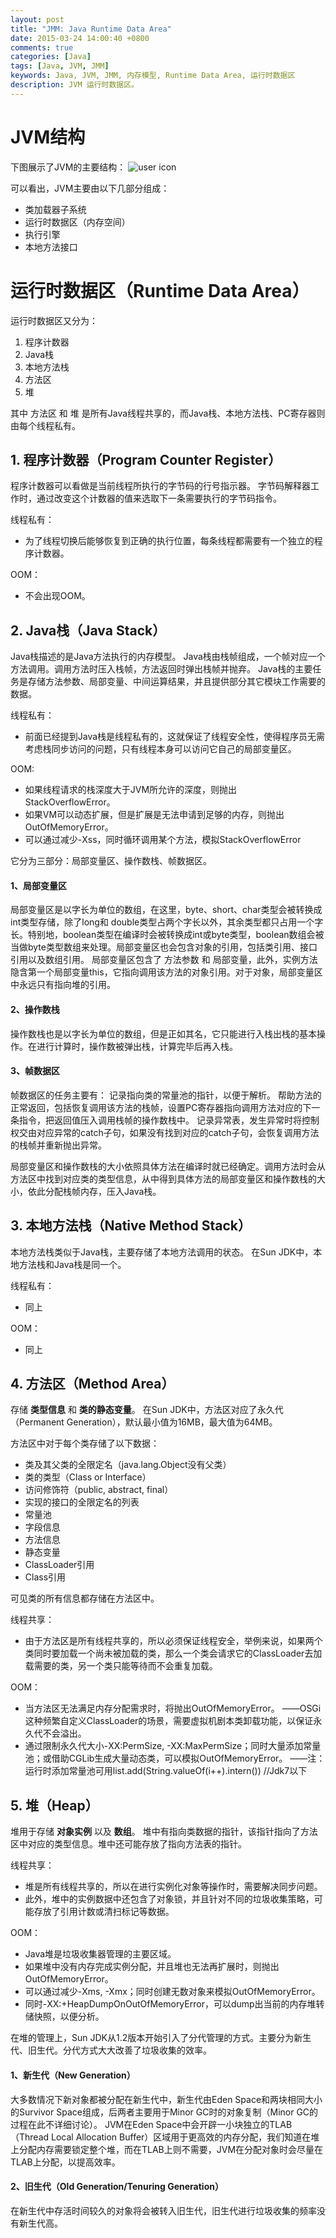 ```yaml
---
layout: post
title: "JMM: Java Runtime Data Area"
date: 2015-03-24 14:00:40 +0800
comments: true
categories: [Java]
tags: [Java, JVM, JMM]
keywords: Java, JVM, JMM, 内存模型, Runtime Data Area, 运行时数据区
description: JVM 运行时数据区。
---
```


# JVM结构
下图展示了JVM的主要结构：
![user icon](/images/post/2018/jmm/runtime-data-area.png)

可以看出，JVM主要由以下几部分组成：
- 类加载器子系统
- 运行时数据区（内存空间）
- 执行引擎
- 本地方法接口

# 运行时数据区（Runtime Data Area）
运行时数据区又分为：
1. 程序计数器
2. Java栈
3. 本地方法栈
4. 方法区
5. 堆

其中 方法区 和 堆 是所有Java线程共享的，而Java栈、本地方法栈、PC寄存器则由每个线程私有。

## 1. 程序计数器（Program Counter Register）
程序计数器可以看做是当前线程所执行的字节码的行号指示器。
字节码解释器工作时，通过改变这个计数器的值来选取下一条需要执行的字节码指令。

线程私有：
- 为了线程切换后能够恢复到正确的执行位置，每条线程都需要有一个独立的程序计数器。

OOM：
- 不会出现OOM。

## 2. Java栈（Java Stack）
Java栈描述的是Java方法执行的内存模型。
Java栈由栈帧组成，一个帧对应一个方法调用。调用方法时压入栈帧，方法返回时弹出栈帧并抛弃。
Java栈的主要任务是存储方法参数、局部变量、中间运算结果，并且提供部分其它模块工作需要的数据。

线程私有：
- 前面已经提到Java栈是线程私有的，这就保证了线程安全性，使得程序员无需考虑栈同步访问的问题，只有线程本身可以访问它自己的局部变量区。

OOM:
- 如果线程请求的栈深度大于JVM所允许的深度，则抛出StackOverflowError。
- 如果VM可以动态扩展，但是扩展是无法申请到足够的内存，则抛出OutOfMemoryError。
- 可以通过减少-Xss，同时循环调用某个方法，模拟StackOverflowError

它分为三部分：局部变量区、操作数栈、帧数据区。

#### 1、局部变量区
局部变量区是以字长为单位的数组，在这里，byte、short、char类型会被转换成int类型存储，除了long和 double类型占两个字长以外，其余类型都只占用一个字长。特别地，boolean类型在编译时会被转换成int或byte类型，boolean数组会被当做byte类型数组来处理。局部变量区也会包含对象的引用，包括类引用、接口引用以及数组引用。
局部变量区包含了 方法参数 和 局部变量，此外，实例方法隐含第一个局部变量this，它指向调用该方法的对象引用。对于对象，局部变量区中永远只有指向堆的引用。

#### 2、操作数栈
操作数栈也是以字长为单位的数组，但是正如其名，它只能进行入栈出栈的基本操作。在进行计算时，操作数被弹出栈，计算完毕后再入栈。

#### 3、帧数据区
帧数据区的任务主要有：
记录指向类的常量池的指针，以便于解析。
帮助方法的正常返回，包括恢复调用该方法的栈帧，设置PC寄存器指向调用方法对应的下一条指令，把返回值压入调用栈帧的操作数栈中。
记录异常表，发生异常时将控制权交由对应异常的catch子句，如果没有找到对应的catch子句，会恢复调用方法的栈帧并重新抛出异常。

局部变量区和操作数栈的大小依照具体方法在编译时就已经确定。调用方法时会从方法区中找到对应类的类型信息，从中得到具体方法的局部变量区和操作数栈的大小，依此分配栈帧内存，压入Java栈。

## 3. 本地方法栈（Native Method Stack）
本地方法栈类似于Java栈，主要存储了本地方法调用的状态。
在Sun JDK中，本地方法栈和Java栈是同一个。

线程私有：
- 同上

OOM：
- 同上

## 4. 方法区（Method Area）
存储 **类型信息** 和 **类的静态变量**。
在Sun JDK中，方法区对应了永久代（Permanent Generation），默认最小值为16MB，最大值为64MB。

方法区中对于每个类存储了以下数据：
- 类及其父类的全限定名（java.lang.Object没有父类）
- 类的类型（Class or Interface）
- 访问修饰符（public, abstract, final）
- 实现的接口的全限定名的列表
- 常量池
- 字段信息
- 方法信息
- 静态变量
- ClassLoader引用
- Class引用

可见类的所有信息都存储在方法区中。

线程共享：
- 由于方法区是所有线程共享的，所以必须保证线程安全，举例来说，如果两个类同时要加载一个尚未被加载的类，那么一个类会请求它的ClassLoader去加载需要的类，另一个类只能等待而不会重复加载。

OOM：
- 当方法区无法满足内存分配需求时，将抛出OutOfMemoryError。
——OSGi这种频繁自定义ClassLoader的场景，需要虚拟机剧本类卸载功能，以保证永久代不会溢出。
- 通过限制永久代大小-XX:PermSize, -XX:MaxPermSize；同时大量添加常量池；或借助CGLib生成大量动态类，可以模拟OutOfMemoryError。
——注：运行时添加常量池可用list.add(String.valueOf(i++).intern()) //Jdk7以下


## 5. 堆（Heap）
堆用于存储 **对象实例** 以及 **数组**。
堆中有指向类数据的指针，该指针指向了方法区中对应的类型信息。堆中还可能存放了指向方法表的指针。

线程共享：
- 堆是所有线程共享的，所以在进行实例化对象等操作时，需要解决同步问题。
- 此外，堆中的实例数据中还包含了对象锁，并且针对不同的垃圾收集策略，可能存放了引用计数或清扫标记等数据。

OOM：
- Java堆是垃圾收集器管理的主要区域。
- 如果堆中没有内存完成实例分配，并且堆也无法再扩展时，则抛出OutOfMemoryError。
- 可以通过减少-Xms, -Xmx；同时创建无数对象来模拟OutOfMemoryError。
- 同时-XX:+HeapDumpOnOutOfMemoryError，可以dump出当前的内存堆转储快照，以便分析。


在堆的管理上，Sun JDK从1.2版本开始引入了分代管理的方式。主要分为新生代、旧生代。分代方式大大改善了垃圾收集的效率。

#### 1、新生代（New Generation）
大多数情况下新对象都被分配在新生代中，新生代由Eden Space和两块相同大小的Survivor Space组成，后两者主要用于Minor GC时的对象复制（Minor GC的过程在此不详细讨论）。
JVM在Eden Space中会开辟一小块独立的TLAB（Thread Local Allocation Buffer）区域用于更高效的内存分配，我们知道在堆上分配内存需要锁定整个堆，而在TLAB上则不需要，JVM在分配对象时会尽量在TLAB上分配，以提高效率。

#### 2、旧生代（Old Generation/Tenuring Generation）
在新生代中存活时间较久的对象将会被转入旧生代，旧生代进行垃圾收集的频率没有新生代高。








